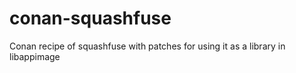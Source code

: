 # conan-squashfuse
Conan recipe of squashfuse with patches for using it as a library in libappimage
